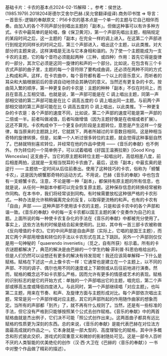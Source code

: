 

基础卡片：卡农的基本点2024-02-15解释：。参考：侯世达.(1985.1979).2018204哥德尔艾舍尔巴赫.(吴允曾翻译组译).商务印书馆 => 导言：一首音乐-逻辑的奉献原文：P56卡农的基本点是一个单一的主题与它自己相伴而奏。由加入的各个不同声部分别唱出主题的「副本」。但做这种事可以有许多种方式。卡农中最简单的是轮唱，像《保卫黄河》，第一个声部先唱出主题，相隔规定的某段时间之后，这一主题的「副本」在完全一样的调上进入。在这第二个声部进行到规定的同样长的时间之后，第三个声部进入，唱出这个主题，以此类推。对大部分的主题来说，这样演唱是无法与它本身相和谐的。为了使一个主题能成为一支卡农的主题，它的每个音符必须能起两种（三种，或四种）作用：首先它得是旋律的一部分，其次它必须是这同一旋律的和声的一个部分。比如说，在包含有三个卡农式声部的曲子里，主题的每一个音符除了要构成曲调，还必须在两种不同的方式上构成和声。这样，在卡农曲中，每个音符都有着一个以上的音乐意义，而听者的耳朵和大脑根据前后的音调自动地领会其确切的意义。当然还有更复杂的卡农。按由简入繁的顺序，第一种更复杂的卡农是：主题的种种「副本」不仅在时间上，而且在音高上互相交错。也就是说，第一声部可能是在 C 调上唱出主题，同第一声部相交错的第二声部可能是在比 C 调高五度的 G 调上唱出同一主题。与前两个声部相交错的第三声部可能在比 G 调高五度的 D 调上唱出，以此类推。下一种更复杂的卡农是：各个声部的速度不同，比如说，第二个声部的速度可能是第一声部的二倍或一半。前者叫做减值，后者叫做增值（因为主题好像是在收缩或者扩展）。这还不算完。卡农构成中下一个更复杂的阶段是主题转位，意思是产生这样一个旋律，每当原来的主题跳上时，它就跳下，两者所越过的半音数目相同。这是种相当奇特的旋律转换，但是，如果一个人听过很多转位的主题，就会觉得这种事挺自然了。巴赫就特别喜欢转位，并经常在他的作品中使用 ——《音乐的奉献》也不例外。作为转位的一个简单例子，可以试着唱唱《好国王温赛拉斯》[Good King Wenceslas] 这支曲子。当它的原主题和转位主题一起唱出时，高低相差八度，前后相差两拍，这就是一支相当悦耳的卡农曲了。最后，这些「副本」中最玄奥的是逆行 —— 主题依一定时间从后往前奏出。使用了这种技巧的卡农，俗称为「螃蟹卡农」，这是因为螃蟹那奇特的运动方式。不用说，巴赫《音乐的奉献》中也包含有一支螃蟹卡农。注意，不论是哪一种「副本」，都保持有原主题的所有信息，也就是说，从任何一种副本中都可以完全恢复原主题。这种保存信息的转换经常被称作同构。在本书中，我们将经常谈到同构。有时候需要放松这种很严格的卡农形式。一种办法是允许稍稍偏离完全的反复，以取得更流畅的和声。也有的卡农有「自由」声部 —— 这种声部不使用该卡农的主题，只是和该卡农中的各个声部和谐一致。《音乐的奉献》中的每一支卡农都以国王主题的某个变奏作为自己的主题。上面所说的每一种使卡农复杂化的手法在《音乐的奉献》中都被充分使用了。事实上，这些方法有的时候是结合起来使用的。比如，其中有一首三部卡农被称做《反向增值的卡农》。它的中间声部是自由声部（实际上，它唱的是国王主题），而其它两个声部用增值和转位的手法以卡农形式在其上下跳跃。另外一个声部则仅仅是用一句神秘的「quaerendo invenietis」（觅之，自有所获）标示着。所有的卡农谜题都解决了，典范的解决是由巴赫的一个学生约翰·菲利普·科恩伯格给出的。但是人们仍然可以设想还有更多的解决有待发现呢！我还应该简单解释一下什么是赋格。赋格在下述这一点上像卡农一样：它通常也是建立在一个主题上，以不同的声部、不同的调子、偶尔也用不同的速度或上下颠倒或从后往前地进行演奏。然而，赋格的概念远不如卡农那么严格，因而允许有更多的情感或艺术的表现。赋格的识别标志的是它的开始方式：单独的一个声部唱出它的主题，唱完后，第二个声部或移高五度或降低四度进入。与此同时，第一个声部继续唱「对应主题」，也叫第二主题，用来在节奏、和声、及旋律方面与主题形成对比。每个声部依次唱出主题，常常是另一个声部伴唱对应主题，其它的声部所起的作用随作曲家的想象而定。当所有的声部都「到齐」了，就不再有什么规则了。当然，还是有一些标准的手法，但它没有严格到只能够按照某个公式去创作赋格。《音乐的奉献》中的两首赋格曲就是杰出例子，它们决不可能「照公式创作出来」。这两首曲子都具有远比赋格的性质更为深刻的东西。总的来说，《音乐的奉献》是能代表巴赫在对位法方面最高成就的作品之一。它本身就是一部大型的、高度理智化的赋格，其中许多概念和形式彼此交织，游戏式的双重意义和微妙的影射随处可见。这是一部令人百听不厌的人类智能的优美绝伦的创作（汉·西·大卫在《巴赫的〈音乐的奉献〉》一书中对整个作品做了精彩的描述）。